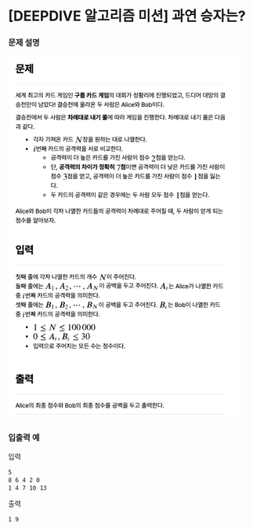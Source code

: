 # [DEEPDIVE 알고리즘 미션] 과연 승자는?

### 문제 설명

![문제설명](../img/과연승자는.png)

### 입출력 예

입력

```
5
8 6 4 2 0
1 4 7 10 13
```

출력

```
1 9
```

